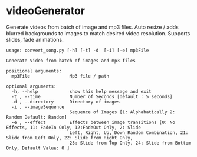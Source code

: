 # videoGenerator
Generate videos from batch of image and mp3 files. Auto resize / adds blurred backgrounds to images to match desired video resolution.
Supports slides, fade animations.


```
usage: convert_song.py [-h] [-t] -d  [-i] [-e] mp3File

Generate Video from batch of images and mp3 files

positional arguments:
  mp3File               Mp3 file / path

optional arguments:
  -h, --help            show this help message and exit
  -t , --time           Number of Seconds [default : 5 seconds]
  -d , --directory      Directory of images
  -i , --imageSequence 
                        Sequence of Images [1: Alphabatically 2: Random Default: Random]
  -e , --effect         Effects between image transitions [0: No Effects, 11: FadeIn Only, 12:FadeOut Only, 2: Slide
                        Left, Right, Up, Down Random Combination, 21: Slide from Left Only, 22: Slide from Right Only,
                        23: Slide from Top Only, 24: Slide from Bottom Only, Default Value: 0 ]
                        
```
